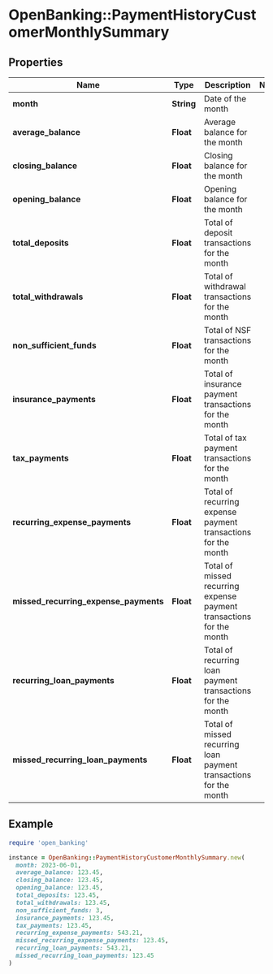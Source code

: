 # OpenBanking::PaymentHistoryCustomerMonthlySummary

## Properties

| Name | Type | Description | Notes |
| ---- | ---- | ----------- | ----- |
| **month** | **String** | Date of the month |  |
| **average_balance** | **Float** | Average balance for the month |  |
| **closing_balance** | **Float** | Closing balance for the month |  |
| **opening_balance** | **Float** | Opening balance for the month |  |
| **total_deposits** | **Float** | Total of deposit transactions for the month |  |
| **total_withdrawals** | **Float** | Total of withdrawal transactions for the month |  |
| **non_sufficient_funds** | **Float** | Total of NSF transactions for the month |  |
| **insurance_payments** | **Float** | Total of insurance payment transactions for the month |  |
| **tax_payments** | **Float** | Total of tax payment transactions for the month |  |
| **recurring_expense_payments** | **Float** | Total of recurring expense payment transactions for the month |  |
| **missed_recurring_expense_payments** | **Float** | Total of missed recurring expense payment transactions for the month |  |
| **recurring_loan_payments** | **Float** | Total of recurring loan payment transactions for the month |  |
| **missed_recurring_loan_payments** | **Float** | Total of missed recurring loan payment transactions for the month |  |

## Example

```ruby
require 'open_banking'

instance = OpenBanking::PaymentHistoryCustomerMonthlySummary.new(
  month: 2023-06-01,
  average_balance: 123.45,
  closing_balance: 123.45,
  opening_balance: 123.45,
  total_deposits: 123.45,
  total_withdrawals: 123.45,
  non_sufficient_funds: 3,
  insurance_payments: 123.45,
  tax_payments: 123.45,
  recurring_expense_payments: 543.21,
  missed_recurring_expense_payments: 123.45,
  recurring_loan_payments: 543.21,
  missed_recurring_loan_payments: 123.45
)
```

